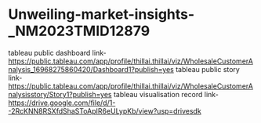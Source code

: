 # Unweiling-market-insights-_NM2023TMID12879
tableau public dashboard link- https://public.tableau.com/app/profile/thillai.thillai/viz/WholesaleCustomerAnalysis_16968275860420/Dashboard1?publish=yes
tableau public story link- https://public.tableau.com/app/profile/thillai.thillai/viz/WholesaleCustomerAnalysisstory/Story1?publish=yes
tableau visualisation record link- https://drive.google.com/file/d/1--2RcKNN8RSXfdShaSToApIR6eULypKb/view?usp=drivesdk

